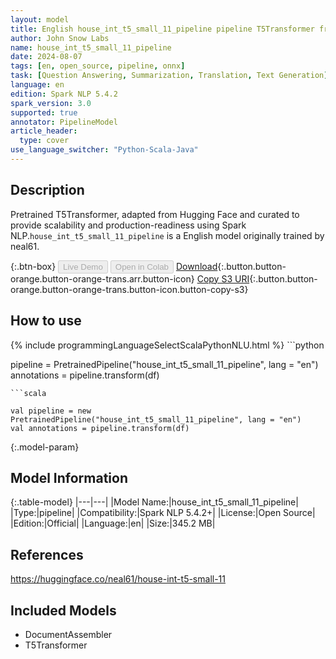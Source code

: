 ```yaml
---
layout: model
title: English house_int_t5_small_11_pipeline pipeline T5Transformer from neal61
author: John Snow Labs
name: house_int_t5_small_11_pipeline
date: 2024-08-07
tags: [en, open_source, pipeline, onnx]
task: [Question Answering, Summarization, Translation, Text Generation]
language: en
edition: Spark NLP 5.4.2
spark_version: 3.0
supported: true
annotator: PipelineModel
article_header:
  type: cover
use_language_switcher: "Python-Scala-Java"
---
```


## Description

Pretrained T5Transformer, adapted from Hugging Face and curated to provide scalability and production-readiness using Spark NLP.`house_int_t5_small_11_pipeline` is a English model originally trained by neal61.

{:.btn-box}
<button class="button button-orange" disabled>Live Demo</button>
<button class="button button-orange" disabled>Open in Colab</button>
[Download](https://s3.amazonaws.com/auxdata.johnsnowlabs.com/public/models/house_int_t5_small_11_pipeline_en_5.4.2_3.0_1723068687256.zip){:.button.button-orange.button-orange-trans.arr.button-icon}
[Copy S3 URI](s3://auxdata.johnsnowlabs.com/public/models/house_int_t5_small_11_pipeline_en_5.4.2_3.0_1723068687256.zip){:.button.button-orange.button-orange-trans.button-icon.button-copy-s3}

## How to use



<div class="tabs-box" markdown="1">
{% include programmingLanguageSelectScalaPythonNLU.html %}
```python

pipeline = PretrainedPipeline("house_int_t5_small_11_pipeline", lang = "en")
annotations =  pipeline.transform(df)   

```
```scala

val pipeline = new PretrainedPipeline("house_int_t5_small_11_pipeline", lang = "en")
val annotations = pipeline.transform(df)

```
</div>

{:.model-param}
## Model Information

{:.table-model}
|---|---|
|Model Name:|house_int_t5_small_11_pipeline|
|Type:|pipeline|
|Compatibility:|Spark NLP 5.4.2+|
|License:|Open Source|
|Edition:|Official|
|Language:|en|
|Size:|345.2 MB|

## References

https://huggingface.co/neal61/house-int-t5-small-11

## Included Models

- DocumentAssembler
- T5Transformer